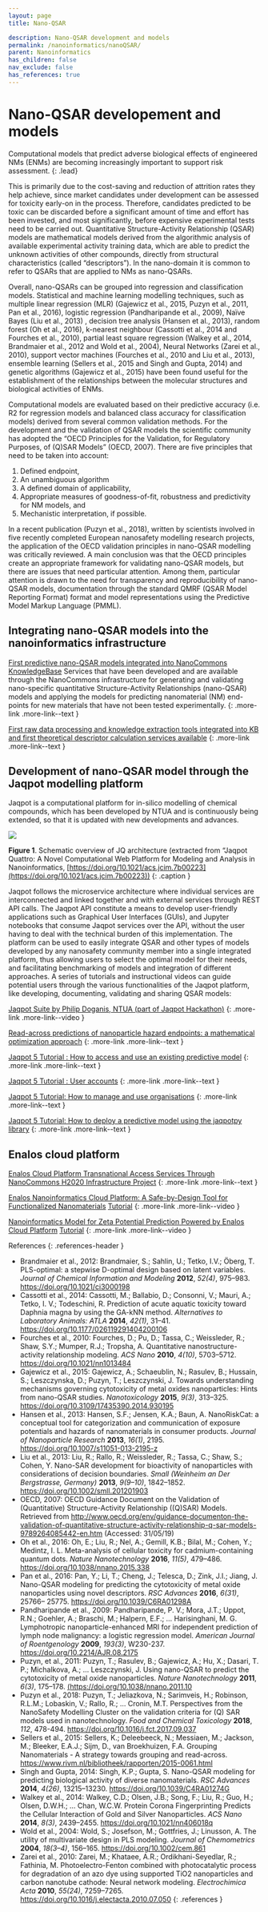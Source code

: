 ```yaml
---
layout: page
title: Nano-QSAR

description: Nano-QSAR development and models
permalink: /nanoinformatics/nanoQSAR/
parent: Nanoinformatics
has_children: false
nav_exclude: false
has_references: true
---
```


# Nano-QSAR developement and models
Computational models that predict adverse biological effects of engineered NMs (ENMs) are becoming increasingly important to support risk assessment. 
{: .lead}

This is primarily due to the cost-saving and reduction of attrition rates they help achieve, since market candidates under development can be assessed for toxicity early-on in the process. Therefore, candidates predicted to be toxic can be discarded before a significant amount of time and effort has been invested, and most significantly, before expensive experimental tests need to be carried out. Quantitative Structure-Activity Relationship (QSAR) models are mathematical models derived from the algorithmic analysis of available experimental activity training data, which are able to predict the unknown activities of other compounds, directly from structural characteristics (called “descriptors”). In the nano-domain it is common to refer to QSARs that are applied to NMs as nano-QSARs. 

Overall, nano-QSARs can be grouped into regression and classification models. Statistical and machine learning modelling techniques, such as multiple linear regression (MLR) (Gajewicz et al., 2015, Puzyn et al., 2011, Pan et al., 2016), logistic regression (Pandharipande et al., 2009), Naïve Bayes (Liu et al., 2013) , decision tree analysis (Hansen et al., 2013), random forest (Oh et al., 2016), k-nearest neighbour (Cassotti et al., 2014 and Fourches et al., 2010), partial least square regression (Walkey et al., 2014, Brandmaier et al., 2012 and Wold et al., 2004), Neural Networks (Zarei et al., 2010), support vector machines (Fourches et al., 2010 and Liu et al., 2013), ensemble learning (Sellers et al., 2015 and Singh and Gupta, 2014) and genetic algorithms (Gajewicz et al., 2015) have been found useful for the establishment of the relationships between the molecular structures and biological activities of ENMs.

Computational models are evaluated based on their predictive accuracy (i.e. R2 for regression models and balanced class accuracy for classification models) derived from several common validation methods. For the development and the validation of QSAR models the scientific community has adopted the “OECD Principles for the Validation, for Regulatory Purposes, of (Q)SAR Models” (OECD, 2007). There are five principles that need to be taken into account: 

1. Defined endpoint, 
2. An unambiguous algorithm
3. A defined domain of applicability, 
4. Appropriate measures of goodness-of-fit, robustness and predictivity for NM models, and 
5. Mechanistic interpretation, if possible. 

In a recent publication (Puzyn et al., 2018), written by scientists involved in five recently completed European nanosafety modelling research projects, the application of the OECD validation principles in nano-QSAR modelling was critically reviewed. A main conclusion was that the OECD principles create an appropriate framework for validating nano-QSAR models, but there are issues that need particular attention. Among them, particular attention is drawn to the need for transparency and reproducibility of nano-QSAR models, documentation through the standard QMRF (QSAR Model Reporting Format) format and model representations using the Predictive Model Markup Language (PMML). 

## Integrating nano-QSAR models into the nanoinformatics infrastructure
[First predictive nano-QSAR models integrated into NanoCommons KnowledgeBase](https://zenodo.org/record/3603066)
Services that have been developed and are available through the NanoCommons infrastructure for generating and validating nano-specific quantitative Structure-Activity Relationships (nano-QSAR) models and applying the models for predicting nanomaterial (NM) end-points for new materials that have not been tested experimentally. 
{: .more-link .more-link--text }

[First raw data processing and knowledge extraction tools integrated into KB and first theoretical descriptor calculation services available](https://zenodo.org/record/3603051)
{: .more-link .more-link--text }

## Development of nano-QSAR model through the Jaqpot modelling platform
Jaqpot is a computational platform for in-silico modelling of chemical compounds, which has been developed by NTUA and is continuously being extended, so that it is updated with new developments and advances. 

<img src="{{ site.baseurl }}/images/nanoinformatics/Jaqpot.png" />

**Figure 1**. Schematic overview of JQ architecture (extracted from “Jaqpot Quattro: A Novel Computational Web Platform for Modeling and Analysis in Nanoinformatics, [https://doi.org/10.1021/acs.jcim.7b00223](https://doi.org/10.1021/acs.jcim.7b00223))
{: .caption }

Jaqpot follows the microservice architecture where individual services are interconnected and linked together and with external services through REST API calls. The Jaqpot API constitute a means to develop user-friendly applications such as Graphical User Interfaces (GUIs), and Jupyter notebooks that consume Jaqpot services over the API, without the user having to deal with the technical burden of this implementation. The platform can be used to easily integrate QSAR  and other types of models developed by any nanosafety community member into a single integrated platform, thus allowing users to select the optimal model for their needs, and facilitating benchmarking of models and integration of different approaches. A series of tutorials and instructional videos can guide potential users through the various functionalities of the Jaqpot platform, like developing, documenting, validating and sharing QSAR models:

[Jaqpot Suite by Philip Doganis, NTUA (part of Jaqpot Hackathon)](https://www.youtube.com/watch?v=Lc9WIEHnH-M)
{: .more-link .more-link--video }

[Read-across predictions of nanoparticle hazard endpoints: a mathematical optimization approach](https://pubs.rsc.org/en/content/articlehtml/2019/na/c9na00242a)
{: .more-link .more-link--text }

[Jaqpot 5 Tutorial : How to access and use an existing predictive model](https://zenodo.org/record/3610173)
{: .more-link .more-link--text }

[Jaqpot 5 Tutorial : User accounts](https://zenodo.org/record/3610071)
{: .more-link .more-link--text }

[Jaqpot 5 Tutorial: How to manage and use organisations](https://zenodo.org/record/3610093)
{: .more-link .more-link--text }

[Jaqpot 5 Tutorial: How to deploy a predictive model using the jaqpotpy library](https://zenodo.org/record/3610171)
{: .more-link .more-link--text }

## Enalos cloud platform
[Enalos Cloud Platform Transnational Access Services Through NanoCommons H2020 Infrastructure Project](https://zenodo.org/record/3695647)
{: .more-link .more-link--text }

[Enalos Nanoinformatics Cloud Platform: A Safe-by-Design Tool for Functionalized Nanomaterials](https://www.youtube.com/watch?v=HtUg1EXLr28)
[Tutorial](http://enaloscloud.novamechanics.com/EnalosWebApps/QNAR_IronOxide_Toxicity/instructions.zul)
{: .more-link .more-link--video }

[Nanoinformatics Model for Zeta Potential Prediction Powered by Enalos Cloud Platform](https://www.youtube.com/watch?v=swPtFTmI1AI)
[Tutorial](http://enaloscloud.novamechanics.com/EnalosWebApps/ZetaPotential/instructions.zul)
{: .more-link .more-link--video }

References
{: .references-header }
- Brandmaier et al., 2012: Brandmaier, S.; Sahlin, U.; Tetko, I.V.; Öberg, T. PLS-optimal: a stepwise D-optimal design based on latent variables. <i>Journal of Chemical Information and Modeling</i> <b>2012</b>, <i>52(4)</i>, 975–983. <a href="https://doi.org/10.1021/ci3000198">https://doi.org/10.1021/ci3000198</a>  
- Cassotti et al., 2014: Cassotti, M.; Ballabio, D.; Consonni, V.; Mauri, A.; Tetko, I. V.; Todeschini, R. Prediction of acute aquatic toxicity toward Daphnia magna by using the GA-kNN method. <i>Alternatives to Laboratory Animals: ATLA</i> <b>2014</b>, <i>42(1)</i>, 31–41. <a href="https://doi.org/10.1177/026119291404200106">https://doi.org/10.1177/026119291404200106</a>
- Fourches et al., 2010: Fourches, D.; Pu, D.; Tassa, C.; Weissleder, R.; Shaw, S.Y.; Mumper, R.J.; Tropsha, A. Quantitative nanostructure-activity relationship modeling. <i>ACS Nano</i> <b>2010</b>, <i>4(10)</i>, 5703–5712. <a href="https://doi.org/10.1021/nn1013484">https://doi.org/10.1021/nn1013484</a>
- Gajewicz et al., 2015: Gajewicz, A.; Schaeublin, N.; Rasulev, B.; Hussain, S.; Leszczynska, D.; Puzyn, T.; Leszczynski, J. Towards understanding mechanisms governing cytotoxicity of metal oxides nanoparticles: Hints from nano-QSAR studies. <i>Nanotoxicology</i> <b>2015</b>, <i>9(3)</i>, 313–325. <a href="https://doi.org/10.3109/17435390.2014.930195">https://doi.org/10.3109/17435390.2014.930195</a>
- Hansen et al., 2013: Hansen, S.F.; Jensen, K.A.;  Baun, A. NanoRiskCat: a conceptual tool for categorization and communication of exposure potentials and hazards of nanomaterials in consumer products. <i>Journal of Nanoparticle Research</i> <b>2013</b>, <i>16(1)</i>, 2195. <a href="https://doi.org/10.1007/s11051-013-2195-z">https://doi.org/10.1007/s11051-013-2195-z</a>
- Liu et al., 2013: Liu, R.; Rallo, R.; Weissleder, R.; Tassa, C.; Shaw, S.; Cohen, Y. Nano-SAR development for bioactivity of nanoparticles with considerations of decision boundaries. <i>Small (Weinheim an Der Bergstrasse, Germany)</i> <b>2013</b>, <i>9(9–10)</i>, 1842–1852. <a href="https://doi.org/10.1002/smll.201201903">https://doi.org/10.1002/smll.201201903</a>
- OECD, 2007: OECD Guidance Document on the Validation of (Quantitative) Structure-Activity Relationship ((Q)SAR) Models. Retrieved from <a href="http://www.oecd.org/env/guidance-documenton-the-validation-of-quantitative-structure-activity-relationship-q-sar-models-9789264085442-en.htm">http://www.oecd.org/env/guidance-documenton-the-validation-of-quantitative-structure-activity-relationship-q-sar-models-9789264085442-en.htm</a>  (Accessed: 31/05/19)
- Oh et al., 2016: Oh, E.; Liu, R.; Nel, A.; Gemill, K.B.; Bilal, M.; Cohen, Y.; Medintz, I. L. Meta-analysis of cellular toxicity for cadmium-containing quantum dots. <i>Nature Nanotechnology</i> <b>2016</b>, <i>11(5)</i>, 479–486. <a href="https://doi.org/10.1038/nnano.2015.338">https://doi.org/10.1038/nnano.2015.338</a>    
- Pan et al., 2016: Pan, Y.; Li, T.; Cheng, J.; Telesca, D.; Zink, J.I.; Jiang, J. Nano-QSAR modeling for predicting the cytotoxicity of metal oxide nanoparticles using novel descriptors. <i>RSC Advances</i> <b>2016</b>, <i>6(31)</i>, 25766– 25775. <a href="https://doi.org/10.1039/C6RA01298A">https://doi.org/10.1039/C6RA01298A</a>  
- Pandharipande et al., 2009: Pandharipande, P. V.; Mora, J.T.; Uppot, R.N.; Goehler, A.; Braschi, M.; Halpern, E.F.; … Harisinghani, M. G. Lymphotropic nanoparticle-enhanced MRI for independent prediction of lymph node malignancy: a logistic regression model. <i>American Journal of Roentgenology</i> <b>2009</b>, <i>193(3)</i>, W230-237. <a href="https://doi.org/10.2214/AJR.08.2175">https://doi.org/10.2214/AJR.08.2175</a>
- Puzyn, et al., 2011: Puzyn, T.; Rasulev, B.; Gajewicz, A.; Hu, X.; Dasari, T. P.; Michalkova, A.; … Leszczynski, J. Using nano-QSAR to predict the cytotoxicity of metal oxide nanoparticles. <i>Nature Nanotechnology</i> <b>2011</b>, <i>6(3)</i>, 175–178. <a href="https://doi.org/10.1038/nnano.2011.10">(https://doi.org/10.1038/nnano.2011.10</a>
- Puzyn et al., 2018: Puzyn, T.; Jeliazkova, N.; Sarimveis, H.; Robinson, R.L.M.; Lobaskin, V.; Rallo, R.; ... Cronin, M.T. Perspectives from the NanoSafety Modelling Cluster on the validation criteria for (Q) SAR models used in nanotechnology. <i>Food and Chemical Toxicology</i> <b>2018</b>, <i>112</i>, 478-494. <a href="https://doi.org/10.1016/j.fct.2017.09.037">https://doi.org/10.1016/j.fct.2017.09.037</a>  
- Sellers et al., 2015: Sellers, K.; Deleebeeck, N.; Messiaen, M.; Jackson, M.; Bleeker, E.A.J.; Sijm, D., van Broekhuizen, F.A. Grouping Nanomaterials - A strategy towards grouping and read-across. <a href="https://www.rivm.nl/bibliotheek/rapporten/2015-0061.html">https://www.rivm.nl/bibliotheek/rapporten/2015-0061.html</a>
- Singh and Gupta, 2014: Singh, K.P.; Gupta, S. Nano-QSAR modeling for predicting biological activity of diverse nanomaterials. <i>RSC Advances</i> <b>2014</b>, <i>4(26)</i>, 13215–13230. <a href="https://doi.org/10.1039/C4RA01274G">https://doi.org/10.1039/C4RA01274G</a>
- Walkey et al., 2014: Walkey, C.D.; Olsen, J.B.; Song, F.; Liu, R.; Guo, H.; Olsen, D.W.H.; … Chan, W.C.W. Protein Corona Fingerprinting Predicts the Cellular Interaction of Gold and Silver Nanoparticles. <i>ACS Nano</i> <b>2014</b>, <i>8(3)</i>, 2439–2455. <a href="https://doi.org/10.1021/nn406018q">https://doi.org/10.1021/nn406018q</a>
- Wold et al., 2004: Wold, S.; Josefson, M.; Gottfries, J.; Linusson, A. The utility of multivariate design in PLS modeling. <i>Journal of Chemometrics</i> <b>2004</b>, <i>18(3–4)</i>, 156–165. <a href="https://doi.org/10.1002/cem.861">https://doi.org/10.1002/cem.861</a>
- Zarei et al., 2010: Zarei, M.; Khataee, A.R.; Ordikhani-Seyedlar, R.; Fathinia, M. Photoelectro-Fenton combined with photocatalytic process for degradation of an azo dye using supported TiO2 nanoparticles and carbon nanotube cathode: Neural network modeling. <i>Electrochimica Acta</i> <b>2010</b>, <i>55(24)</i>, 7259–7265. <a href="https://doi.org/10.1016/j.electacta.2010.07.050">https://doi.org/10.1016/j.electacta.2010.07.050</a> 
{: .references }

